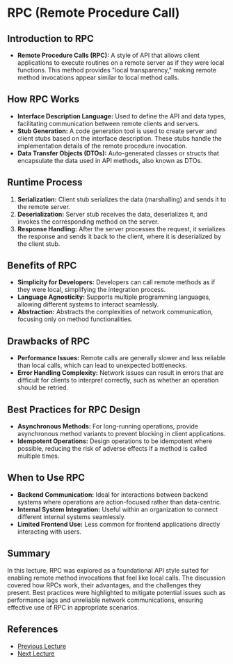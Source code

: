 # RPC (Remote Procedure Call)

## Introduction to RPC

- **Remote Procedure Calls (RPC):** A style of API that allows client applications to execute routines on a remote server as if they were local functions. This method provides "local transparency," making remote method invocations appear similar to local method calls.

## How RPC Works

- **Interface Description Language:** Used to define the API and data types, facilitating communication between remote clients and servers.
- **Stub Generation:** A code generation tool is used to create server and client stubs based on the interface description. These stubs handle the implementation details of the remote procedure invocation.
- **Data Transfer Objects (DTOs):** Auto-generated classes or structs that encapsulate the data used in API methods, also known as DTOs.

## Runtime Process

1. **Serialization:** Client stub serializes the data (marshalling) and sends it to the remote server.
2. **Deserialization:** Server stub receives the data, deserializes it, and invokes the corresponding method on the server.
3. **Response Handling:** After the server processes the request, it serializes the response and sends it back to the client, where it is deserialized by the client stub.

## Benefits of RPC

- **Simplicity for Developers:** Developers can call remote methods as if they were local, simplifying the integration process.
- **Language Agnosticity:** Supports multiple programming languages, allowing different systems to interact seamlessly.
- **Abstraction:** Abstracts the complexities of network communication, focusing only on method functionalities.

## Drawbacks of RPC

- **Performance Issues:** Remote calls are generally slower and less reliable than local calls, which can lead to unexpected bottlenecks.
- **Error Handling Complexity:** Network issues can result in errors that are difficult for clients to interpret correctly, such as whether an operation should be retried.

## Best Practices for RPC Design

- **Asynchronous Methods:** For long-running operations, provide asynchronous method variants to prevent blocking in client applications.
- **Idempotent Operations:** Design operations to be idempotent where possible, reducing the risk of adverse effects if a method is called multiple times.

## When to Use RPC

- **Backend Communication:** Ideal for interactions between backend systems where operations are action-focused rather than data-centric.
- **Internal System Integration:** Useful within an organization to connect different internal systems seamlessly.
- **Limited Frontend Use:** Less common for frontend applications directly interacting with users.

## Summary

In this lecture, RPC was explored as a foundational API style suited for enabling remote method invocations that feel like local calls. The discussion covered how RPCs work, their advantages, and the challenges they present. Best practices were highlighted to mitigate potential issues such as performance lags and unreliable network communications, ensuring effective use of RPC in appropriate scenarios.

## References

- [Previous Lecture](./01%20-%20Introduction%20to%20API%20Design%20for%20Software%20Architects.md)
- [Next Lecture](./03%20-%20Popular%20RPC%20Frameworks%20and%20Technologies.md)
